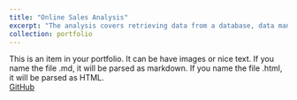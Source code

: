 ```yaml
---
title: "Online Sales Analysis"
excerpt: "The analysis covers retrieving data from a database, data manipulation, computation and visualization, for answering the business questions.<br/><img src='/images/WP_000045.jpg'>"
collection: portfolio
---
```


This is an item in your portfolio. It can be have images or nice text. If you name the file .md, it will be parsed as markdown. If you name the file .html, it will be parsed as HTML. 
<br/>
[GitHub](https://github.com)

